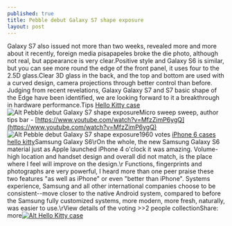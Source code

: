 ```yaml
---
published: true
title: Pebble debut Galaxy S7 shape exposure
layout: post
---
```

Galaxy S7 also issued not more than two weeks, revealed more and more about it recently, foreign media pisapapeles broke the die photo, although not real, but appearance is very clear.Positive style and Galaxy S6 is similar, but you can see more round the edge of the front panel, it uses four to the 2.5D glass.Clear 3D glass in the back, and the top and bottom are used with a curved design, camera projections through better control than before. Judging from recent revelations, Galaxy Galaxy S7 and S7 basic shape of the Edge have been identified, we are looking forward to it a breakthrough in hardware performance.Tips [Hello Kitty case](http://www.nodcase.com/hello-kitty-iphone-6-leather-case-heart-p-5175.html)![Alt Pebble debut Galaxy S7 shape exposure](https://c2.staticflickr.com/8/7580/27580046292_12391b1a83_z.jpg)Micro sweep sweep, author tips bar - [https://www.youtube.com/watch?v=MfzZimP6ygQ](https://www.youtube.com/watch?v=MfzZimP6ygQ) ![Alt Pebble debut Galaxy S7 shape exposure](https://c2.staticflickr.com/8/7353/27680996615_674f3272b6.jpg)1960 votes [iPhone 6 cases hello kitty](https://losangeles.craigslist.org/sgv/tag/5441168738.html)Samsung Galaxy S6\rOn the whole, the new Samsung Galaxy S6 material just as Apple launched iPhone 4 o\'clock it was amazing. Volume-high location and handset design and overall did not match, is the place where I feel will improve on the design.\r Functions, fingerprints and photographs are very powerful, I heard more than one peer praise these two features \"as well as iPhone\" or even \"better than iPhone\". Systems experience, Samsung and all other international companies choose to be consistent--move closer to the native Android system, compared to before the Samsung fully customized systems, more modern, more fresh, naturally, was easier to use.\rView details of the voting >>2 people collectionShare: more[![Alt Hello Kitty case](http://www.nodcase.com/images/large/i6/hello_kitty_i61642_lrg.jpg)](http://www.nodcase.com/hello-kitty-iphone-6-leather-case-heart-p-5175.html)